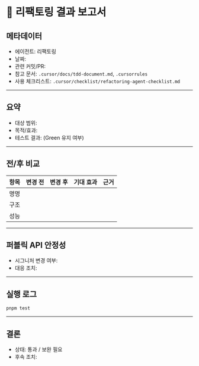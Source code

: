 # 🔧 리팩토링 결과 보고서

## 메타데이터
- 에이전트: 리팩토링
- 날짜: 
- 관련 커밋/PR: 
- 참고 문서: `.cursor/docs/tdd-document.md`, `.cursorrules`
- 사용 체크리스트: `.cursor/checklist/refactoring-agent-checklist.md`

---

## 요약
- 대상 범위: 
- 목적/효과: 
- 테스트 결과: (Green 유지 여부)

---

## 전/후 비교
| 항목 | 변경 전 | 변경 후 | 기대 효과 | 근거 |
|------|--------|--------|----------|------|
| 명명 |  |  |  |  |
| 구조 |  |  |  |  |
| 성능 |  |  |  |  |

---

## 퍼블릭 API 안정성
- 시그니처 변경 여부: 
- 대응 조치: 

---

## 실행 로그
```bash
pnpm test
```

---

## 결론
- 상태: 통과 / 보완 필요
- 후속 조치: 


